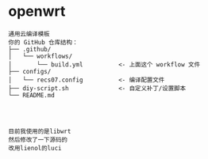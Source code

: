 # openwrt
```
通用云编译模板
你的 GitHub 仓库结构：
├── .github/
│   └── workflows/
│       └── build.yml          <- 上面这个 workflow 文件 
├── configs/
│   └── recs07.config          <- 编译配置文件           
├── diy-script.sh              <- 自定义补丁/设置脚本    
└── README.md




目前我使用的是libwrt
然后修改了一下源码的
改用lienol的luci

```


                                 


